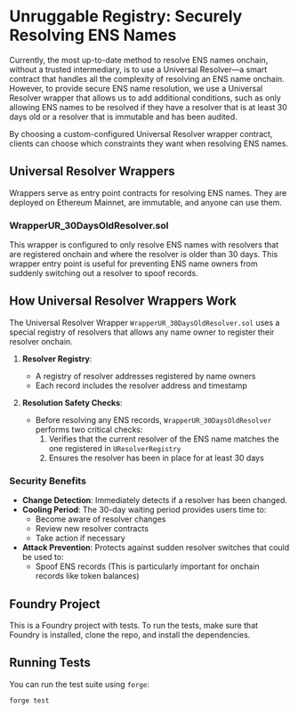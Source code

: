 
# Unruggable Registry: Securely Resolving ENS Names

Currently, the most up-to-date method to resolve ENS names onchain, without a trusted intermediary, is to use a Universal Resolver—a smart contract that handles all the complexity of resolving an ENS name onchain. However, to provide secure ENS name resolution, we use a Universal Resolver wrapper that allows us to add additional conditions, such as only allowing ENS names to be resolved if they have a resolver that is at least 30 days old or a resolver that is immutable and has been audited.

By choosing a custom-configured Universal Resolver wrapper contract, clients can choose which constraints they want when resolving ENS names.

## Universal Resolver Wrappers

Wrappers serve as entry point contracts for resolving ENS names. They are deployed on Ethereum Mainnet, are immutable, and anyone can use them.

### WrapperUR_30DaysOldResolver.sol

This wrapper is configured to only resolve ENS names with resolvers that are registered onchain and where the resolver is older than 30 days. This wrapper entry point is useful for preventing ENS name owners from suddenly switching out a resolver to spoof records.

## How Universal Resolver Wrappers Work

The Universal Resolver Wrapper `WrapperUR_30DaysOldResolver.sol` uses a special registry of resolvers that allows any name owner to register their resolver onchain.

1. **Resolver Registry**: 
   - A registry of resolver addresses registered by name owners
   - Each record includes the resolver address and timestamp

2. **Resolution Safety Checks**:
   - Before resolving any ENS records, `WrapperUR_30DaysOldResolver` performs two critical checks:
     1. Verifies that the current resolver of the ENS name matches the one registered in `UResolverRegistry`
     2. Ensures the resolver has been in place for at least 30 days

### Security Benefits

- **Change Detection**: Immediately detects if a resolver has been changed.
- **Cooling Period**: The 30-day waiting period provides users time to:
  - Become aware of resolver changes
  - Review new resolver contracts
  - Take action if necessary
- **Attack Prevention**: Protects against sudden resolver switches that could be used to:
  - Spoof ENS records (This is particularly important for onchain records like token balances)

## Foundry Project

This is a Foundry project with tests. To run the tests, make sure that Foundry is installed, clone the repo, and install the dependencies.

## Running Tests

You can run the test suite using `forge`:

`
forge test
`